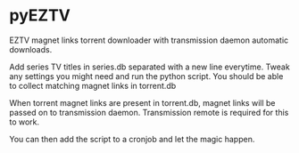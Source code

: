 # pyEZTV
EZTV magnet links torrent downloader with transmission daemon automatic downloads.

Add series TV titles in series.db separated with a new line everytime.
Tweak any settings you might need and run the python script.
You should be able to collect matching magnet links in torrent.db

When torrent magnet links are present in torrent.db, magnet links will be passed on to transmission daemon.
Transmission remote is required for this to work.

You can then add the script to a cronjob and let the magic happen.
